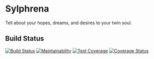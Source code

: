 # Sylphrena

Tell about your hopes, dreams, and desires to your twin soul.

## Build Status

[![Build Status](https://travis-ci.org/RachelleMaina/diary.svg?branch=develop)](https://travis-ci.org/RachelleMaina/diary) [![Maintainability](https://api.codeclimate.com/v1/badges/733fb5afd15a26cf86c3/maintainability)](https://codeclimate.com/github/RachelleMaina/diary/maintainability) [![Test Coverage](https://api.codeclimate.com/v1/badges/733fb5afd15a26cf86c3/test_coverage)](https://codeclimate.com/github/RachelleMaina/diary/test_coverage) [![Coverage Status](https://coveralls.io/repos/github/RachelleMaina/diary/badge.svg?branch=develop)](https://coveralls.io/github/RachelleMaina/diary?branch=develop)
